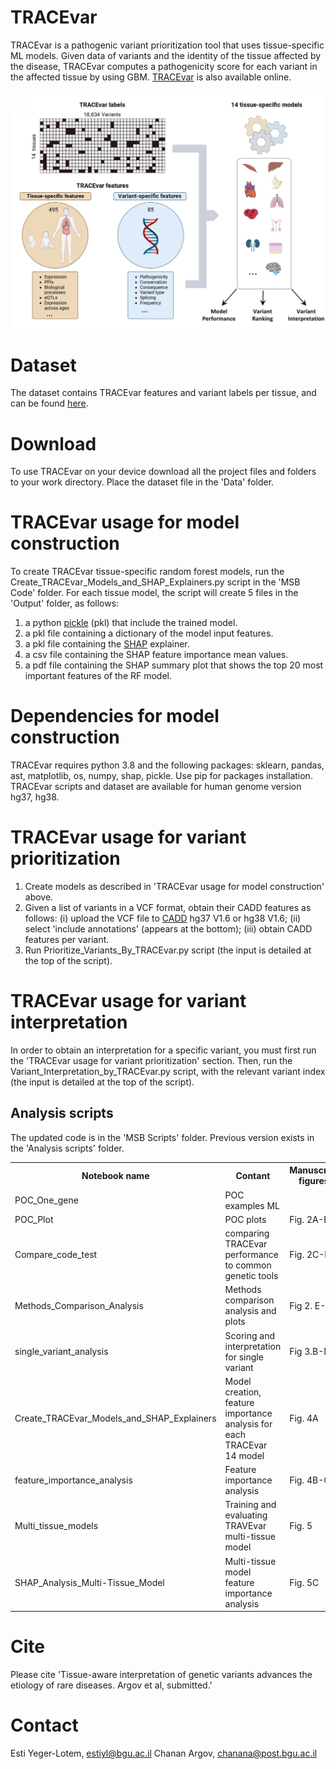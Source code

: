 

# TRACEvar
TRACEvar is a pathogenic variant prioritization tool that uses tissue-specific ML models. Given data of variants and the identity of the tissue affected by the disease, TRACEvar computes a pathogenicity score for each variant in the affected tissue by using GBM. [TRACEvar](https://netbio.bgu.ac.il/tracevar/) is also available online. 

<img src="TRACEvar concept figure MSB.png.jpg" alt="TRACEvar concept figure">


# Dataset
The dataset contains TRACEvar features and variant labels per tissue, and can be found [here](https://zenodo.org/record/5769155#.Yh9sEOhBwuU).

# Download
To use TRACEvar on your device download all the project files and folders to your work directory.
Place the dataset file in the 'Data' folder.

# TRACEvar usage for model construction
To create TRACEvar tissue-specific random forest models, run the Create_TRACEvar_Models_and_SHAP_Explainers.py script in the 'MSB Code' folder. For each tissue model, the script will create 5 files in the 'Output' folder, as follows:
1. a python [pickle](https://docs.python.org/3/library/pickle.html) (pkl) that include the trained model.
2. a pkl file containing a dictionary of the model input features.
3. a pkl file containing the [SHAP](https://shap.readthedocs.io/en/latest/index.html) explainer.
4. a csv file containing the SHAP feature importance mean values.
5. a pdf file containing the SHAP summary plot that shows the top 20 most important features of the RF model.

# Dependencies for model construction
TRACEvar requires python 3.8 and the following packages: sklearn, pandas, ast, matplotlib, os, numpy, shap, pickle. Use pip for packages installation.
TRACEvar scripts and dataset are available for human genome version hg37, hg38.

# TRACEvar usage for variant prioritization
1. Create models as described in 'TRACEvar usage for model construction' above.
2. Given a list of variants in a VCF format, obtain their CADD features as follows: (i) upload the VCF file to [CADD](https://cadd.gs.washington.edu/score) hg37 V1.6 or hg38 V1.6; (ii) select 'include annotations' (appears at the bottom); (iii) obtain CADD features per variant.
3. Run Prioritize_Variants_By_TRACEvar.py script (the input is detailed at the top of the script).


# TRACEvar usage for variant interpretation
In order to obtain an interpretation for a specific variant, you must first run the 'TRACEvar usage for variant prioritization' section.
Then, run the Variant_Interpretation_by_TRACEvar.py script, with the relevant variant index (the input is detailed at the top of the script).




<h2>Analysis scripts</h2>
The updated code is in the 'MSB Scripts' folder. 
Previous version exists in the 'Analysis scripts' folder.
<table>
  <tr>
    <th>Notebook name</th>
    <th>Contant</th>
    <th>Manuscript figures</th>
  </tr>
  <tr>
    <td>POC_One_gene</td>
    <td>POC examples ML</td>
    <td></td>
  </tr>
  <tr>
    <td>POC_Plot</td>
    <td>POC plots</td>
    <td>Fig. 2A-B</td>
  </tr>
  <tr>
    <td>Compare_code_test</td>
    <td>comparing TRACEvar performance to common genetic tools</td>
    <td>Fig. 2C-D</td>
  </tr>
  <tr>
    <td>Methods_Comparison_Analysis</td>
    <td>Methods comparison analysis and plots</td>
    <td>Fig 2. E-F</td>
  </tr>
   <tr>
    <td>single_variant_analysis</td>
    <td>Scoring and interpretation for single variant</td>
    <td>Fig 3.B-D</td>
  </tr>
   <tr>
    <td>Create_TRACEvar_Models_and_SHAP_Explainers</td>
    <td>Model creation, feature importance analysis for each TRACEvar 14 model</td>
    <td>Fig. 4A</td>
  </tr>
  <tr>
    <td>feature_importance_analysis</td>
    <td>Feature importance analysis</td>
    <td>Fig. 4B-C</td>
  </tr>
  <tr>
    <td>Multi_tissue_models</td>
    <td>Training and evaluating TRAVEvar multi-tissue model</td>
    <td>Fig. 5</td>
   <tr>
    <td>SHAP_Analysis_Multi-Tissue_Model</td>
    <td>Multi-tissue model feature importance analysis</td>
    <td>Fig. 5C</td>
  </tr>
</table>

</body>
</html>


# Cite
Please cite 'Tissue-aware interpretation of genetic variants advances the etiology of rare diseases. Argov et al, submitted.'

# Contact
Esti Yeger-Lotem, estiyl@bgu.ac.il
Chanan Argov, chanana@post.bgu.ac.il
